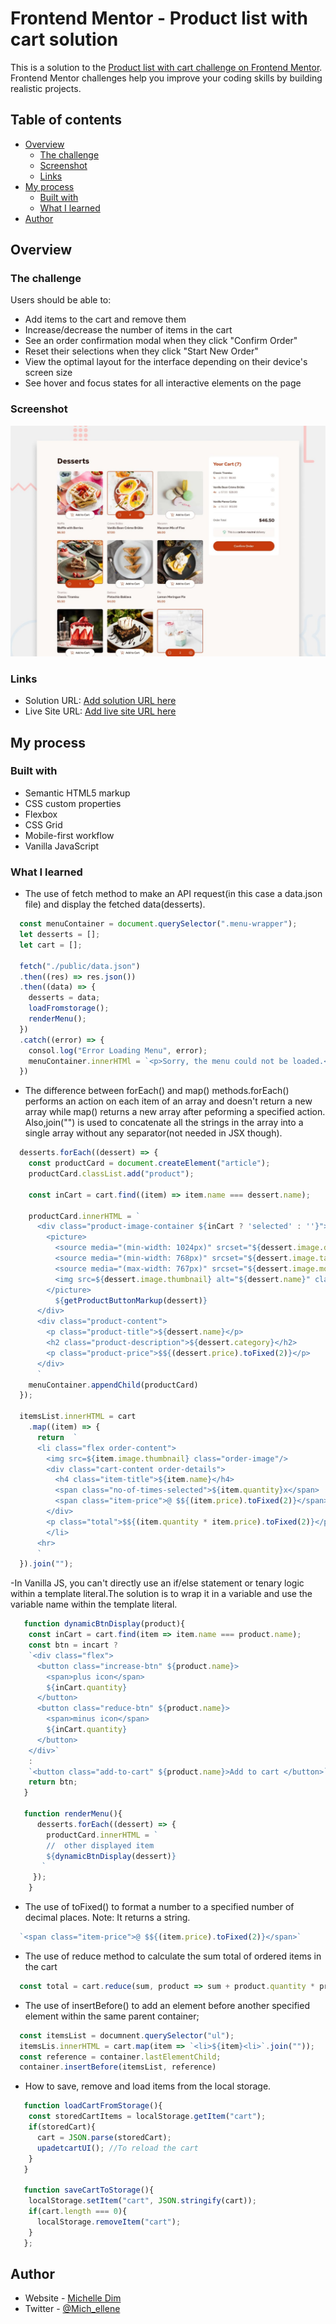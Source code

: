 # Frontend Mentor - Product list with cart solution

This is a solution to the [Product list with cart challenge on Frontend Mentor](https://www.frontendmentor.io/challenges/product-list-with-cart-5MmqLVAp_d). Frontend Mentor challenges help you improve your coding skills by building realistic projects. 

## Table of contents

- [Overview](#overview)
  - [The challenge](#the-challenge)
  - [Screenshot](#screenshot)
  - [Links](#links)
- [My process](#my-process)
  - [Built with](#built-with)
  - [What I learned](#what-i-learned)
- [Author](#author)

## Overview

### The challenge

Users should be able to:

- Add items to the cart and remove them
- Increase/decrease the number of items in the cart
- See an order confirmation modal when they click "Confirm Order"
- Reset their selections when they click "Start New Order"
- View the optimal layout for the interface depending on their device's screen size
- See hover and focus states for all interactive elements on the page

### Screenshot

![](./preview.jpg)

### Links

- Solution URL: [Add solution URL here](https://your-solution-url.com)
- Live Site URL: [Add live site URL here](https://your-live-site-url.com)

## My process

### Built with

- Semantic HTML5 markup
- CSS custom properties
- Flexbox
- CSS Grid
- Mobile-first workflow
- Vanilla JavaScript

### What I learned

- The use of fetch method to make an API request(in this case a data.json file) and display the fetched data(desserts).

```js
  const menuContainer = document.querySelector(".menu-wrapper");
  let desserts = [];
  let cart = [];

  fetch("./public/data.json")
  .then((res) => res.json())
  .then((data) => {
    desserts = data;
    loadFromstorage();
    renderMenu();
  })
  .catch((error) => {
    consol.log("Error Loading Menu", error);
    menuContainer.innerHTMl = `<p>Sorry, the menu could not be loaded.</p>`
  })
```

- The difference between forEach() and map() methods.forEach() performs an action on each item of an array and doesn't return a new array while map() returns a new array after peforming a specified action. Also,join("") is used to concatenate all the strings in the array into a single array without any separator(not needed in JSX though).

```js
  desserts.forEach((dessert) => {
    const productCard = document.createElement("article");
    productCard.classList.add("product");

    const inCart = cart.find((item) => item.name === dessert.name);

    productCard.innerHTML = `
      <div class="product-image-container ${inCart ? 'selected' : ''}">
        <picture>
          <source media="(min-width: 1024px)" srcset="${dessert.image.desktop}">
          <source media="(min-width: 768px)" srcset="${dessert.image.tablet}"> 
          <source media="(max-width: 767px)" srcset="${dessert.image.mobile}">
          <img src=${dessert.image.thumbnail} alt="${dessert.name}" class="image">
        </picture>
          ${getProductButtonMarkup(dessert)}
      </div>
      <div class="product-content">
        <p class="product-title">${dessert.name}</p>
        <h2 class="product-description">${dessert.category}</h2>
        <p class="product-price">$${(dessert.price).toFixed(2)}</p>
      </div>
      `
    menuContainer.appendChild(productCard)
  });

  itemsList.innerHTML = cart
    .map((item) => {
      return  `
      <li class="flex order-content">
        <img src=${item.image.thumbnail} class="order-image"/>
        <div class="cart-content order-details">
          <h4 class="item-title">${item.name}</h4>
          <span class="no-of-times-selected">${item.quantity}x</span>
          <span class="item-price">@ $${(item.price).toFixed(2)}</span>
        </div>
        <p class="total">$${(item.quantity * item.price).toFixed(2)}</p>
        </li>
      <hr>
      `
  }).join("");
```
-In Vanilla JS, you can't directly use an if/else statement or tenary logic within a template literal.The solution is to wrap it in a variable and use the variable name within the template literal.

```js
   function dynamicBtnDisplay(product){
    const inCart = cart.find(item => item.name === product.name);
    const btn = incart ? 
    `<div class="flex">
      <button class="increase-btn" ${product.name}>
        <span>plus icon</span>
        ${inCart.quantity}
      </button>
      <button class="reduce-btn" ${product.name}>
        <span>minus icon</span>
        ${inCart.quantity}
      </button>
    </div>`
    : 
    `<button class="add-to-cart" ${product.name}>Add to cart </button>`
    return btn;
   }

   function renderMenu(){
      desserts.forEach((dessert) => {
        productCard.innerHTML = `
        //  other displayed item
        ${dynamicBtnDisplay(dessert)}
       `
     });
    }
```
- The use of toFixed() to format a number to a specified number of decimal places. Note: It returns a string.

```js
  `<span class="item-price">@ $${(item.price).toFixed(2)}</span>`
```
- The use of reduce method to calculate the sum total of ordered items in the cart

```js
  const total = cart.reduce(sum, product => sum + product.quantity * product.price, 0);
```
- The use of insertBefore() to add an element before another specified element within the same parent container;

```js
  const itemsList = documnent.querySelector("ul");
  itemsLis.innerHTML = cart.map(item => `<li>${item}<li>`.join(""));
  const reference = container.lastElementChild;
  container.insertBefore(itemsList, reference)
```

- How to save, remove and load items from the local storage.

```js
   function loadCartFromStorage(){
    const storedCartItems = localStorage.getItem("cart");
    if(storedCart){
      cart = JSON.parse(storedCart);
      upadetcartUI(); //To reload the cart
    }
   }

   function saveCartToStorage(){
    localStorage.setItem("cart", JSON.stringify(cart));
    if(cart.length === 0){
      localStorage.removeItem("cart");
    }
   };

```
## Author

- Website - [Michelle Dim](https://www.your-site.com)
- Twitter - [@Mich_ellene](https://www.twitter.com/Mich_ellene)

